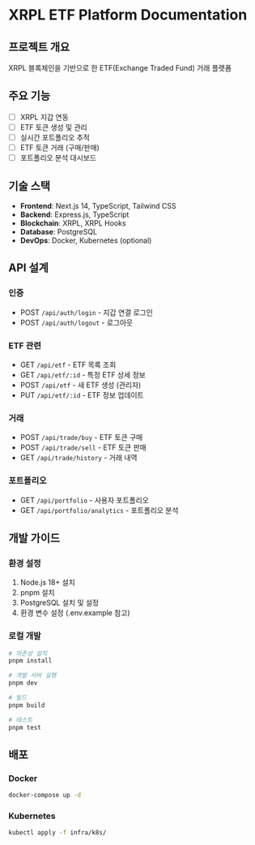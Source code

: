 # XRPL ETF Platform Documentation

## 프로젝트 개요
XRPL 블록체인을 기반으로 한 ETF(Exchange Traded Fund) 거래 플랫폼

## 주요 기능
- [ ] XRPL 지갑 연동
- [ ] ETF 토큰 생성 및 관리
- [ ] 실시간 포트폴리오 추적
- [ ] ETF 토큰 거래 (구매/판매)
- [ ] 포트폴리오 분석 대시보드

## 기술 스택
- **Frontend**: Next.js 14, TypeScript, Tailwind CSS
- **Backend**: Express.js, TypeScript
- **Blockchain**: XRPL, XRPL Hooks
- **Database**: PostgreSQL
- **DevOps**: Docker, Kubernetes (optional)

## API 설계

### 인증
- POST `/api/auth/login` - 지갑 연결 로그인
- POST `/api/auth/logout` - 로그아웃

### ETF 관련
- GET `/api/etf` - ETF 목록 조회
- GET `/api/etf/:id` - 특정 ETF 상세 정보
- POST `/api/etf` - 새 ETF 생성 (관리자)
- PUT `/api/etf/:id` - ETF 정보 업데이트

### 거래
- POST `/api/trade/buy` - ETF 토큰 구매
- POST `/api/trade/sell` - ETF 토큰 판매
- GET `/api/trade/history` - 거래 내역

### 포트폴리오
- GET `/api/portfolio` - 사용자 포트폴리오
- GET `/api/portfolio/analytics` - 포트폴리오 분석

## 개발 가이드

### 환경 설정
1. Node.js 18+ 설치
2. pnpm 설치
3. PostgreSQL 설치 및 설정
4. 환경 변수 설정 (.env.example 참고)

### 로컬 개발
```bash
# 의존성 설치
pnpm install

# 개발 서버 실행
pnpm dev

# 빌드
pnpm build

# 테스트
pnpm test
```

## 배포

### Docker
```bash
docker-compose up -d
```

### Kubernetes
```bash
kubectl apply -f infra/k8s/
```
